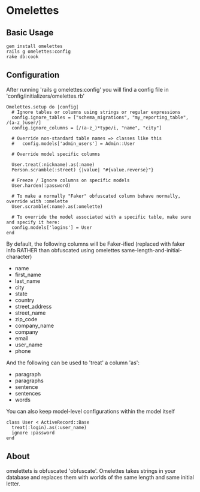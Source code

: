 # Omelettes #

## Basic Usage ##

    gem install omelettes
    rails g omelettes:config
    rake db:cook

## Configuration ##

  After running 'rails g omelettes:config' you will find a config file in 'config/initializers/omelettes.rb'

    Omelettes.setup do |config|
      # Ignore tables or columns using strings or regular expressions
      config.ignore_tables = ["schema_migrations", "my_reporting_table", /(a-z_)user/]
      config.ignore_columns = [/(a-z_)*type/i, "name", "city"]
      
      # Override non-standard table names => classes like this
      #   config.models['admin_users'] = Admin::User
      
      # Override model specific columns
      
      User.treat(:nickname).as(:name)
      Person.scramble(:street) {|value| "#{value.reverse}"}
      
      # Freeze / Ignore columns on specific models
      User.harden(:password)
      
      # To make a normally "Faker" obfuscated column behave normally, override with :omelette
      User.scramble(:name).as(:omelette)

      # To override the model associated with a specific table, make sure and specify it here:
      config.models['logins'] = User
    end

By default, the following columns will be Faker-ified (replaced with faker info RATHER than obfuscated using omelettes same-length-and-initial-character)

* name
* first_name
* last_name
* city 
* state
* country
* street_address
* street_name
* zip_code
* company_name
* company
* email
* user_name
* phone

And the following can be used to 'treat' a column 'as':
* paragraph 
* paragraphs 
* sentence 
* sentences 
* words

You can also keep model-level configurations within the model itself

    class User < ActiveRecord::Base
      treat(:login).as(:user_name)
      ignore :password
    end

## About ##

omelettets is obfuscated 'obfuscate'.   Omelettes takes strings in your database and replaces them with worlds of the same length and same initial letter.

